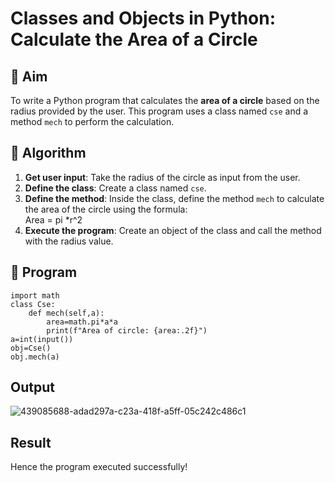 # Classes and Objects in Python: Calculate the Area of a Circle

## 🎯 Aim
To write a Python program that calculates the **area of a circle** based on the radius provided by the user. This program uses a class named `cse` and a method `mech` to perform the calculation.

## 🧠 Algorithm
1. **Get user input**: Take the radius of the circle as input from the user.
2. **Define the class**: Create a class named `cse`.
3. **Define the method**: Inside the class, define the method `mech` to calculate the area of the circle using the formula:  
   Area = pi *r^2 
4. **Execute the program**: Create an object of the class and call the method with the radius value.

## 🧾 Program
```
import math
class Cse:
    def mech(self,a):
        area=math.pi*a*a
        print(f"Area of circle: {area:.2f}")
a=int(input())
obj=Cse()
obj.mech(a)
```

## Output

![439085688-adad297a-c23a-418f-a5ff-05c242c486c1](https://github.com/user-attachments/assets/58e64c1d-e2a8-4b31-861f-a9fb9d877855)

## Result
Hence the program executed successfully!
